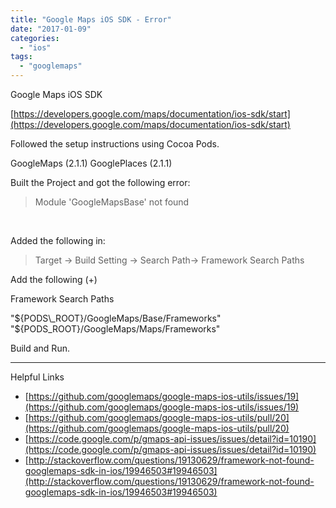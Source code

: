 ```yaml
---
title: "Google Maps iOS SDK - Error"
date: "2017-01-09"
categories: 
  - "ios"
tags: 
  - "googlemaps"
---
```


Google Maps iOS SDK

[https://developers.google.com/maps/documentation/ios-sdk/start](https://developers.google.com/maps/documentation/ios-sdk/start)

Followed the setup instructions using Cocoa Pods.

GoogleMaps (2.1.1)
GooglePlaces (2.1.1)

Built the Project and got the following error:

> Module 'GoogleMapsBase' not found

 

Added the following in:

> Target -> Build Setting -> Search Path-> Framework Search Paths

Add the following (+)

Framework Search Paths

 "${PODS\_ROOT}/GoogleMaps/Base/Frameworks"
 "${PODS\_ROOT}/GoogleMaps/Maps/Frameworks"

Build and Run.

* * *

Helpful Links

- [https://github.com/googlemaps/google-maps-ios-utils/issues/19](https://github.com/googlemaps/google-maps-ios-utils/issues/19)
- [https://github.com/googlemaps/google-maps-ios-utils/pull/20](https://github.com/googlemaps/google-maps-ios-utils/pull/20)
- [https://code.google.com/p/gmaps-api-issues/issues/detail?id=10190](https://code.google.com/p/gmaps-api-issues/issues/detail?id=10190)
- [http://stackoverflow.com/questions/19130629/framework-not-found-googlemaps-sdk-in-ios/19946503#19946503](http://stackoverflow.com/questions/19130629/framework-not-found-googlemaps-sdk-in-ios/19946503#19946503)
